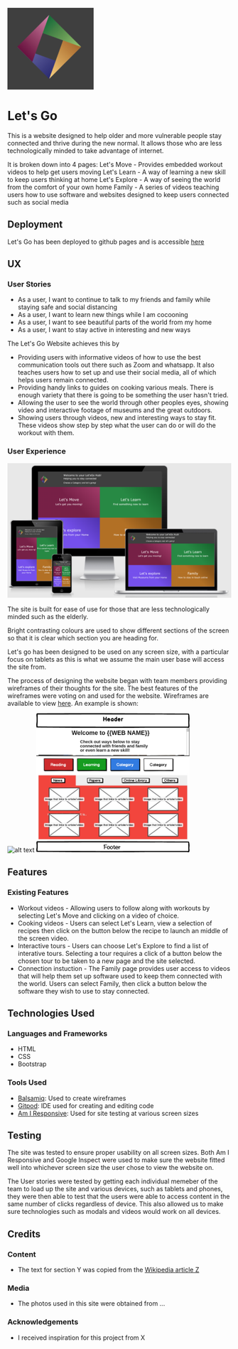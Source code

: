 ![alt text](https://github.com/NgiapPuoyKoh/Hackathon-Jul-2020-Team7/blob/master/assets/images/Small%20Logo.png?raw=true "Let's Go Logo")

# Let's Go

This is a website designed to help older and more vulnerable people stay connected and thrive during the new normal. It allows those who are less technologically minded to take advantage of internet.

It is broken down into 4 pages:
Let's Move - Provides embedded workout videos to help get users moving
Let's Learn - A way of learning a new skill to keep users thinking at home
Let's Explore - A way of seeing the world from the comfort of your own home
Family - A series of videos teaching users how to use software and websites designed to keep users connected such as social media

## Deployment

Let's Go has been deployed to github pages and is accessible [here](https://ngiappuoykoh.github.io/Hackathon-Jul-2020-Team7/)

## UX

### User Stories

- As a user, I want to continue to talk to my friends and family while staying safe and social distancing
- As a user, I want to learn new things while I am cocooning
- As a user, I want to see beautiful parts of the world from my home
- As a user, I want to stay active in interesting and new ways

The Let's Go Website achieves this by

- Providing users with informative videos of how to use the best communication tools out there such as Zoom and whatsapp. It also teaches users how to set up and use their social media, all of which helps users remain connected.
- Providing handy links to guides on cooking various meals. There is enough variety that there is going to be something the user hasn't tried.
- Allowing the user to see the world through other peoples eyes, showing video and interactive footage of museums and the great outdoors.
- Showing users through videos, new and interesting ways to stay fit. These videos show step by step what the user can do or will do the workout with them.

### User Experience

![alt text](https://github.com/NgiapPuoyKoh/Hackathon-Jul-2020-Team7/blob/master/assets/images/LetsGo%20AmIResponsive.png?raw=true "Website on Am I Responsive")

The site is built for ease of use for those that are less technologically minded such as the elderly.

Bright contrasting colours are used to show different sections of the screen so that it is clear which section you are heading for.

Let's go has been designed to be used on any screen size, with a particular focus on tablets as this is what we assume the main user base will access the site from.

The process of designing the website began with team members providing wireframes of their thoughts for the site. The best features of the wireframes were voting on and used for the website. Wireframes are available to view [here](https://github.com/NgiapPuoyKoh/Hackathon-Jul-2020-Team7/tree/master/wireframes). An example is shown:

![alt text](https://github.com/NgiapPuoyKoh/Hackathon-Jul-2020-Team7/blob/master/wireframes/homepage.png?raw=true) ![alt text](https://github.com/NgiapPuoyKoh/Hackathon-Jul-2020-Team7/blob/master/wireframes/Team7MockUp.png?raw=true "Wireframe") 

## Features
 
### Existing Features
- Workout videos - Allowing users to follow along with workouts by selecting Let's Move and clicking on a video of choice.
- Cooking videos - Users can select Let's Learn, view a selection of recipes then click on the button below the recipe to launch an middle of the screen video.
- Interactive tours - Users can choose Let's Explore to find a list of interative tours. Selecting a tour requires a click of a button below the chosen tour to be taken to a new page and the site selected.
- Connection instuction - The Family page provides user access to videos that will help them set up software used to keep them connected with the world. Users can select Family, then click a button below the software they wish to use to stay connected.

## Technologies Used

### Languages and Frameworks

-   HTML
-   CSS
-   Bootstrap

### Tools Used

- [Balsamiq](https://balsamiq.com/): Used to create wireframes
- [Gitpod](https://www.gitpod.io/): IDE used for creating and editing code
- [Am I Responsive](http://ami.responsivedesign.is/#): Used for site testing at various screen sizes

## Testing

The site was tested to ensure proper usability on all screen sizes. Both Am I Responsive and Google Inspect were used to make sure the website fitted well into whichever screen size the user chose to view the website on.

The User stories were tested by getting each individual memeber of the team to load up the site and various devices, such as tablets and phones, they were then able to test that the users were able to access content in the same number of clicks regardless of device. This also allowed us to make sure technologies such as modals and videos would work on all devices.

## Credits

### Content
- The text for section Y was copied from the [Wikipedia article Z](https://en.wikipedia.org/wiki/Z)

### Media
- The photos used in this site were obtained from ...

### Acknowledgements

- I received inspiration for this project from X
